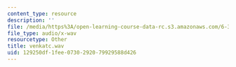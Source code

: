 ```yaml
---
content_type: resource
description: ''
file: /media/https%3A/open-learning-course-data-rc.s3.amazonaws.com/6-341-discrete-time-signal-processing-fall-2005/129250df1fee0730292079929588d426_venkatc.wav
file_type: audio/x-wav
resourcetype: Other
title: venkatc.wav
uid: 129250df-1fee-0730-2920-79929588d426
---
```

